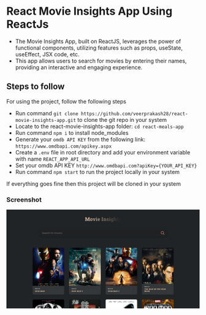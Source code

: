 # React Movie Insights App Using ReactJs

- The Movie Insights App, built on ReactJS, leverages the power of functional components, utilizing features such as props, useState, useEffect, JSX code, etc.
- This app allows users to search for movies by entering their names, providing an interactive and engaging experience.

## Steps to follow

For using the project, follow the following steps

- Run command `git clone https://github.com/veerprakash28/react-movie-insights-app.git` to clone the git repo in your system
- Locate to the react-movie-insights-app folder: `cd react-meals-app`
- Run command `npm i` to install node_modules
- Generate your `omdb API KEY` from the following link: `https://www.omdbapi.com/apikey.aspx`
- Create a `.env` file in root directory and add your environment variable with name `REACT_APP_API_URL`
- Set your omdb API KEY `http://www.omdbapi.com?apiKey={YOUR_API_KEY}`
- Run command `npm start` to run the project locally in your system

If everything goes fine then this project will be cloned in your system

### Screenshot

![](./public/movie-insights.png)
